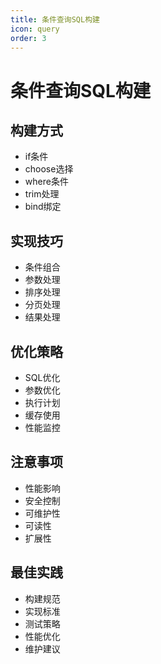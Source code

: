 ```yaml
---
title: 条件查询SQL构建
icon: query
order: 3
---
```


# 条件查询SQL构建

## 构建方式
- if条件
- choose选择
- where条件
- trim处理
- bind绑定

## 实现技巧
- 条件组合
- 参数处理
- 排序处理
- 分页处理
- 结果处理

## 优化策略
- SQL优化
- 参数优化
- 执行计划
- 缓存使用
- 性能监控

## 注意事项
- 性能影响
- 安全控制
- 可维护性
- 可读性
- 扩展性

## 最佳实践
- 构建规范
- 实现标准
- 测试策略
- 性能优化
- 维护建议
